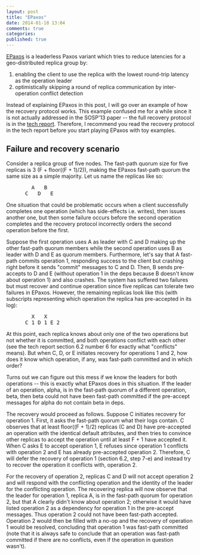 ```yaml
---
layout: post
title: "EPaxos"
date: 2014-01-10 13:04
comments: true
categories: 
published: true
---
```


[EPaxos](https://github.com/efficient/epaxos)
is a leaderless Paxos variant which tries to reduce latencies for
a geo-distributed replica group by:
1. enabling the client to use the replica with the lowest round-trip latency as the operation leader
2. optimistically skipping a round of replica communication by inter-operation conflict detection

Instead of explaining EPaxos in this post, I will go over an example of how the
recovery protocol works. This example confused me for a while since it is not
actually addressed in the SOSP'13 paper -- the full recovery protocol is in the
[tech report](http://www.pdl.cmu.edu/PDL-FTP/associated/CMU-PDL-13-111.pdf).
Therefore, I recommend you read the recovery protocol in the tech report before
you start playing EPaxos with toy examples.

## Failure and recovery scenario
Consider a replica group of five nodes. The fast-path quorum size for five
replicas is 3 (F + floor((F + 1)/2)), making the EPaxos fast-path quorum the
same size as a simple majority. Let us name the replicas like so:

<pre>
        A   B
      C   D   E
</pre>

One situation that could be problematic occurs when a client successfully
completes one operation (which has side-effects i.e. writes), then issues
another one, but then some failure occurs before the second operation completes
and the recovery protocol incorrectly orders the second operation before the
first.

Suppose the first operation uses A as leader with C and D making up the other
fast-path quorum members while the second operation uses B as leader with D and
E as quorum members. Furthermore, let's say that A fast-path commits operation
1, responding success to the client but crashing right before it sends "commit"
messages to C and D. Then, B sends pre-accepts to D and E (without operation 1
in the deps because B doesn't know about operation 1) and also crashes. The
system has suffered two failures but must recover and continue operation since
five replicas can tolerate two failures in EPaxos. However, the remaining
replicas look like this (with subscripts representing which operation the
replica has pre-accepted in its log):

<pre>
        X   X
      C_1 D_1 E_2
</pre>

At this point, each replica knows about only one of the two operations but not
whether it is committed, and both operations conflict with each other (see the
tech report section 6.2 number 6 for exactly what "conflicts" means). But when
C, D, or E initiates recovery for operations 1 and 2, how does it know which
operation, if any, was fast-path committed and in which order?

Turns out we can figure out this mess if we know the leaders for both
operations -- this is exactly what EPaxos does in this situation. If the leader
of an operation, alpha, is in the fast-path quorum of a different operation,
beta, then beta could not have been fast-path committed if the pre-accept
messages for alpha do not contain beta in deps.

The recovery would proceed as follows. Suppose C initiates recovery for
operation 1. First, it asks the fast-path quorum what their logs contain. C
observes that at least floor((F + 1)/2) replicas (C and D) have pre-accepted an
operation with the identical default attributes, and then tries to convince
other replicas to accept the operation until at least F + 1 have accepted it.
When C asks E to accept operation 1, E refuses since operation 1 conflicts with
operation 2 and E has already pre-accepted operation 2. Therefore, C will defer
the recovery of operation 1 (section 6.2, step 7-e) and instead try to recover
the operation it conflicts with, operation 2.

For the recovery of operation 2, replicas C and D will not accept operation 2
and will respond with the conflicting operation and the identity of the leader
for the conflicting operation. The recovering replica will now observe that the
leader for operation 1, replica A, is in the fast-path quorum for operation 2,
but that A clearly didn't know about operation 2; otherwise it would have
listed operation 2 as a dependency for operation 1 in the pre-accept messages.
Thus operation 2 could not have been fast-path accepted. Operation 2 would then
be filled with a no-op and the recovery of operation 1 would be resolved,
concluding that operation 1 was fast-path committed (note that it is always
safe to conclude that an operation was fast-path committed if there are no
conflicts, even if the operation in question wasn't).
